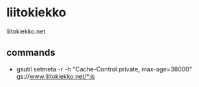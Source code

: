 # liitokiekko
liitokiekko.net

## commands
- gsutil setmeta -r -h "Cache-Control:private, max-age=38000" gs://www.liitokiekko.net/*.js
